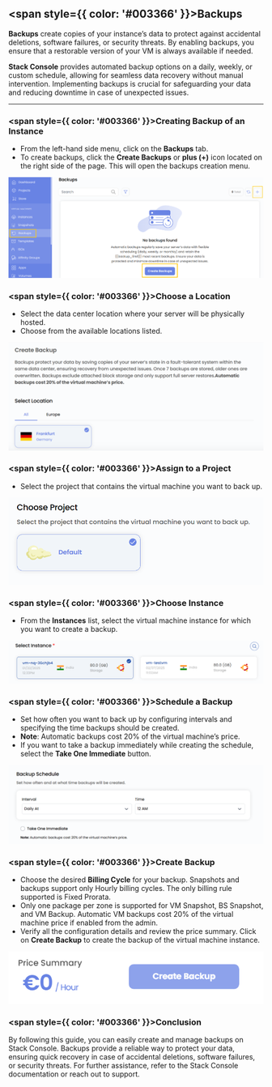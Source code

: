 ## <span style={{ color: '#003366' }}>Backups</span>

**Backups** create copies of your instance’s data to protect against accidental deletions, software failures, or security threats. By enabling backups, you ensure that a restorable version of your VM is always available if needed.

**Stack Console** provides automated backup options on a daily, weekly, or custom schedule, allowing for seamless data recovery without manual intervention. Implementing backups is crucial for safeguarding your data and reducing downtime in case of unexpected issues.

----------

### <span style={{ color: '#003366' }}>Creating Backup of an Instance</span>

- From the left-hand side menu, click on the **Backups** tab.
- To create backups, click the **Create Backups** or **plus (+)** icon located on the right side of the page. This will open the backups creation menu.

![Backups Page](images/Backups_1.png)

### <span style={{ color: '#003366' }}>Choose a Location</span>

- Select the data center location where your server will be physically hosted.
- Choose from the available locations listed.

![Choose Location](images/Backups_2.png)

### <span style={{ color: '#003366' }}>Assign to a Project</span>

- Select the project that contains the virtual machine you want to back up.

![Assign to Project](images/Backups_3.png)

### <span style={{ color: '#003366' }}>Choose Instance</span>

- From the **Instances** list, select the virtual machine instance for which you want to create a backup.

![Choose Instance](images/Backups_4.png)

### <span style={{ color: '#003366' }}>Schedule a Backup</span>

- Set how often you want to back up by configuring intervals and specifying the time backups should be created.
- **Note**: Automatic backups cost 20% of the virtual machine’s price.
- If you want to take a backup immediately while creating the schedule, select the **Take One Immediate** button.

![Schedule Backup](images/Backups_5.png)

### <span style={{ color: '#003366' }}>Create Backup</span>

- Choose the desired **Billing Cycle** for your backup. Snapshots and backups support only Hourly billing cycles. The only billing rule supported is Fixed Prorata.
- Only one package per zone is supported for VM Snapshot, BS Snapshot, and VM Backup. Automatic VM backups cost 20% of the virtual machine price if enabled from the admin.
- Verify all the configuration details and review the price summary. Click on **Create Backup** to create the backup of the virtual machine instance.

![Create Backup](images/Backups_6.png)

### <span style={{ color: '#003366' }}>Conclusion</span>

By following this guide, you can easily create and manage backups on Stack Console. Backups provide a reliable way to protect your data, ensuring quick recovery in case of accidental deletions, software failures, or security threats. For further assistance, refer to the Stack Console documentation or reach out to support.
